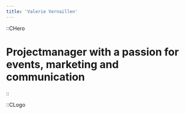 ```yaml
---
title: 'Valerie Vernaillen'
---
```


::CHero
# Projectmanager with a passion for events, marketing and communication
::

::CLogo